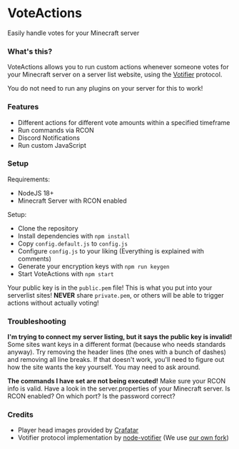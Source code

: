 # VoteActions
Easily handle votes for your Minecraft server

### What's this?
VoteActions allows you to run custom actions whenever someone votes for your Minecraft server on a server list website, using the [Votifier](https://github.com/vexsoftware/votifier) protocol.

You do not need to run any plugins on your server for this to work!

### Features
- Different actions for different vote amounts within a specified timeframe
- Run commands via RCON
- Discord Notifications
- Run custom JavaScript

### Setup
Requirements:
- NodeJS 18+
- Minecraft Server with RCON enabled

Setup:
- Clone the repository
- Install dependencies with ``npm install``
- Copy ``config.default.js`` to ``config.js``
- Configure ``config.js`` to your liking (Everything is explained with comments)
- Generate your encryption keys with ``npm run keygen``
- Start VoteActions with ``npm start``

Your public key is in the ``public.pem`` file! This is what you put into your serverlist sites!
**NEVER** share ``private.pem``, or others will be able to trigger actions without actually voting!

### Troubleshooting
**I'm trying to connect my server listing, but it says the public key is invalid!**
Some sites want keys in a different format (because who needs standards anyway). Try removing the header lines (the ones with a bunch of dashes) and removing all line breaks. If that doesn't work, you'll need to figure out how the site wants the key yourself. You may need to ask around.

**The commands I have set are not being executed!**
Make sure your RCON info is valid. Have a look in the server.properties of your Minecraft server. Is RCON enabled? On which port? Is the password correct?

### Credits
- Player head images provided by [Crafatar](https://crafatar.com)
- Votifier protocol implementation by [node-votifier](https://github.com/VeltroGaming/votifier) (We use [our own fork](https://github.com/YingaGaming/votifier))